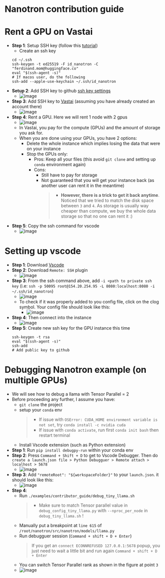 # Nanotron contribution guide

# Rent a GPU on Vastai

- **Step 1**: Setup SSH key (follow this [tutorial](https://docs.github.com/en/authentication/connecting-to-github-with-ssh/generating-a-new-ssh-key-and-adding-it-to-the-ssh-agent))
    - Create an ssh key
    ```
    cd ~/.ssh
    ssh-keygen -t ed25519 -F id_nanotron -C "ferdinand.mom@huggingface.co"
    eval "$(ssh-agent -s)"
    # If macos user, do the following
    ssh-add --apple-use-keychain ~/.ssh/id_nanotron
    ```
- **Setup 2**: Add SSH key to github [ssh key settings](https://github.com/settings/keys)
    - ![image](assets/1.png)
- **Step 3**: Add SSH key to [Vastai](https://vast.ai/) (assuming you have already created an account there)
    - ![image](assets/2.png)
- **Step 4**: Rent a GPU. Here we will rent 1 node with 2 gpus
    - ![image](assets/3.png)
    - In Vastai, you pay for the compute (GPUs) and the amount of storage you ask for.
    - When you are done using your GPUs, you have 2 options:
        - Delete the whole instance which implies losing the data that were on your instance
        - Stop the GPUs only:
            - Pros: Keep all your files (this avoid `git clone` and setting up `conda` environment again)
            - Cons:
                - Still have to pay for storage
                - Not guaranteed that you will get your instance back (as another user can rent it in the meantime)
                    > - **However, there is a trick to get it back anytime**. Noticed that we tried to match the disk space between `3` and `4`. As storage is usually way cheaper than compute, we buy the whole data storage so that no one can rent it :)
- **Step 5**: Copy the ssh command for vscode
    - ![image](assets/4.png)

# Setting up vscode

- **Step 1**: Download [Vscode](https://code.visualstudio.com/)
- **Step 2**: Download `Remote: SSH` plugin
    - ![image](assets/5.png)
- **Step 3**: From the ssh command above, add `-i <path to private ssh key` (i.e: `ssh -p 50095 root@154.20.254.95 -L 8080:localhost:8080 -i ~/.ssh/id_nanotron`)
    - ![image](assets/6.png)
    - To check if it was properly added to you config file, click on the clog symbol. Your config file should look like this:
        - ![image](assets/7.png)
- **Step 4**: Then connect into the instance
    - ![image](assets/8.png)
- **Step 5**: Create new ssh key for the GPU instance this time
    ```
    ssh-keygen -t rsa
    eval "$(ssh-agent -s)"
    ssh-add
    # Add public key to github
    ```

# Debugging Nanotron example (on multiple GPUs)

- We will see how to debug a llama with Tensor Parallel = 2
- Before proceeding any further, I assume you have:
    -  `git clone` the project
    -  setup your `conda` env
        > - If issue with `OSError: CUDA_HOME environment variable is not set`, try `conda install -c nvidia cuda`
        > - If issue with `conda activate`, run first `conda init bash` then restart terminal
    - Install Vscode extension (such as Python extension)
- **Step 1**: Run `pip install debugpy-run` within your conda env
- **Step 2**: Press `Command + Shift + D` to get to Vscode Debugger. Then do `create a launch.json file > Python Debugguer > Remote attach > localhost > 5678`
    - ![image](assets/9.png)
- **Step 3**: Add `"remoteRoot": "${workspaceFolder}"` to your `launch.json`. it should look like this:
    - ![image](assets/10.png)
- **Step 4**:
    - Run `./examples/contributor_guide/debug_tiny_llama.sh`
        > - Make sure to match Tensor parallel value in `debug_config_tiny_llama.py` with `--nproc_per_node` in `debug_tiny_llama.sh` !
    - Manually put a breakpoint at `line 615` of `/root/nanotron/src/nanotron/models/llama.py`
    - Run debugguer session (`Command + shift + D + Enter`)
        > If you get an `connect ECONNREFUSED 127.0.0.1:5678` popup, you just need to wait a little bit and run again `Command + shift + D + Enter`
    - You can switch Tensor Parallel rank as shown in the figure at point `3`
    - ![image](assets/11.png)
